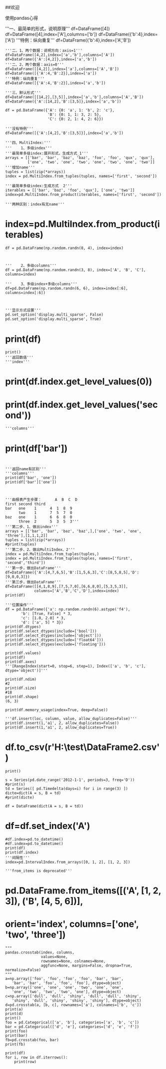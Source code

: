 ##欢迎

使用pandas心得

'''一、最简单的形式，说明原理'''
    df=DataFrame([4])
    df=DataFrame([4],index=['A'],columns=['b'])
    df=DataFrame({'b':4},index=['A'])
    '''特例：纵向重复'''
    df=DataFrame({'b':4},index=['A','B'])
  
    '''二、1、两个数据：说明方向：axis=1'''
    df=DataFrame([4,2],index=['a','b'],columns=['A'])
    df=DataFrame({'A':[4,2]},index=['a','b'])
    '''二、2、两个数据：axis=0'''
    df=DataFrame([[4,2]],index=['a'],columns=['A','B'])
    df=DataFrame([{'A':4,'B':2}],index=['a'])
    '''特例：纵向重复'''
    df=DataFrame([{'A':4,'B':2}],index=['a','b'])
  
    '''三、默认形式'''
    df=DataFrame([[14,2],[3,5]],index=['a','b'],columns=['A','B'])
    df=DataFrame({'A':[14,2],'B':[3,5]},index=['a','b'])
    
    df = pd.DataFrame({'A': {0: 'a', 1: 'b', 2: 'c'},
                       'B': {0: 1, 1: 3, 2: 5},
                       'C': {0: 2, 1: 4, 2: 6}})
    
    '''没有特例'''
    df=DataFrame([{'A':[4,2],'B':[3,5]}],index=['a','b'])

    '''四、MultiIndex:'''
    '''    1、多级index'''
    '''最简单多级index:展开形式，生成方式_1'''
    arrays = [['bar', 'bar', 'baz', 'baz', 'foo', 'foo', 'qux', 'qux'],
              ['one', 'two', 'one', 'two', 'one', 'two', 'one', 'two']]
    '''增加name'''
    tuples = list(zip(*arrays))
    index = pd.MultiIndex.from_tuples(tuples, names=['first', 'second'])
   
    '''最简单多级index:生成方式  2'''
    iterables = [['bar', 'baz', 'foo', 'qux'], ['one', 'two']]
    index=pd.MultiIndex.from_product(iterables, names=['first', 'second'])
 
    '''两种区别：index有无name'''
#    index=pd.MultiIndex.from_product(iterables)
    
    df = pd.DataFrame(np.random.randn(8, 4), index=index)
#    
    '''    2、多级columns'''
    df = pd.DataFrame(np.random.randn(3, 8), index=['A', 'B', 'C'], columns=index)
    
    '''    3、多级index+多级columns'''
    df=pd.DataFrame(np.random.randn(6, 6), index=index[:6], columns=index[:6])
#    
    '''显示方式设置'''
    pd.set_option('display.multi_sparse', False)
    pd.set_option('display.multi_sparse', True)
#    print(df)
    print()
    '''返回数值'''
    '''index'''
#    print(df.index.get_level_values(0))
#    print(df.index.get_level_values('second'))
    '''columns'''
#    print(df['bar'])
#    
    '''返回name有区别'''
    '''columns'''
    print(df['bar', 'one'])
    print(df['bar']['one'])
#    
    '''由报表产生步骤：      A  B  C  D
    first second third            
    bar   one    1      4  1  8  9
          two    1      7  5  7  0
    baz   one    1      6  6  8  0
          three  2      5  3  5  3'''
    '''第二步、1、做出index'''
    arrays = [['bar', 'bar', 'baz', 'baz',],['one', 'two', 'one', 'three'],[1,1,1,2]]      
    tuples = list(zip(*arrays))
    #print(tuples)
    '''第二步、2、做出MultiIndex、2'''
    index = pd.MultiIndex.from_tuples(tuples,)
    index = pd.MultiIndex.from_tuples(tuples, names=['first', 'second','third'])
    '''第一步，做出DataFrame'''
    df=DataFrame({'A':[4,7,6,5],'B':[1,5,6,3],'C':[8,5,8,5],'D':[9,0,0,3]})
    '''第三步，做出DataFrame'''
    df=DataFrame([[4,1,8,9],[7,5,7,0],[6,6,8,0],[5,3,5,3]],
                 columns=['A','B','C','D'],index=index)
    print(df)
    
    '''位置操作'''
    df = pd.DataFrame({'a': np.random.randn(6).astype('f4'),
           'b': [True, False] * 3,
           'c': [1.0, 2.0] * 3,
           'd': ['a', 5] * 3})
    print(df.dtypes)
    print(df.select_dtypes(include=['bool']))
    print(df.select_dtypes(include=['object']))
    print(df.select_dtypes(include=['float64']))
    print(df.select_dtypes(exclude=['floating']))
    
    print(df.values)
    print(df)
    print(df.axes)
    '''[RangeIndex(start=0, stop=6, step=1), Index(['a', 'b', 'c'], dtype='object')]'''
    
    print(df.ndim)
    #2
    print(df.size)
    #18
    print(df.shape)
    (6, 3)
    
    print(df.memory_usage(index=True, deep=False))
    
    '''df.insert(loc, column, value, allow_duplicates=False)'''
    print(df.insert(1,'a1', 2, allow_duplicates=False))
    print(df.insert(1,'a1', 2, allow_duplicates=True))
#    df.to_csv(r'H:\test\DataFrame2.csv')
    print()
    
    s = Series(pd.date_range('2012-1-1', periods=3, freq='D'))
    #print(s)
    td = Series([ pd.Timedelta(days=i) for i in range(3) ])
    dicte=dict(A = s, B = td)
    #print(dicte)
    
    df = DataFrame(dict(A = s, B = td))
    
#    df=df.set_index('A')
    #df.index=pd.to_datetime()
    #df.index=pd.to_datetime()
    print(df)
    print(df.index)
    '''间隔性'''
    index=pd.IntervalIndex.from_arrays([0, 1, 2], [1, 2, 3])
    
    '''from_items is deprecated'''
#    pd.DataFrame.from_items([('A', [1, 2, 3]), ('B', [4, 5, 6])],
#                             orient='index', columns=['one', 'two', 'three'])
    """
    pandas.crosstab(index, columns, 
                    values=None, 
                    rownames=None, colnames=None, 
                    aggfunc=None, margins=False, dropna=True, normalize=False)
    """
    a=np.array(['foo', 'foo', 'foo', 'foo', 'bar', 'bar',
       'bar', 'bar', 'foo', 'foo', 'foo'], dtype=object)
    b=np.array(['one', 'one', 'one', 'two', 'one', 'one',
       'one', 'two', 'two', 'two', 'one'], dtype=object)
    c=np.array(['dull', 'dull', 'shiny', 'dull', 'dull', 'shiny',
       'shiny', 'dull', 'shiny', 'shiny', 'shiny'], dtype=object)
    d=pd.crosstab(a, [b, c], rownames=['a'], colnames=['b', 'c'])
    print(a)
    print(d)
    print()
    foo = pd.Categorical(['a', 'b'], categories=['a', 'b', 'c'])
    bar = pd.Categorical(['d', 'e'], categories=['d', 'e', 'f'])
    print(foo)
    print(bar)
    fb=pd.crosstab(foo, bar)
    print(fb)

    print(df)
    for i, row in df.iterrows(): 
        print(row)
```



